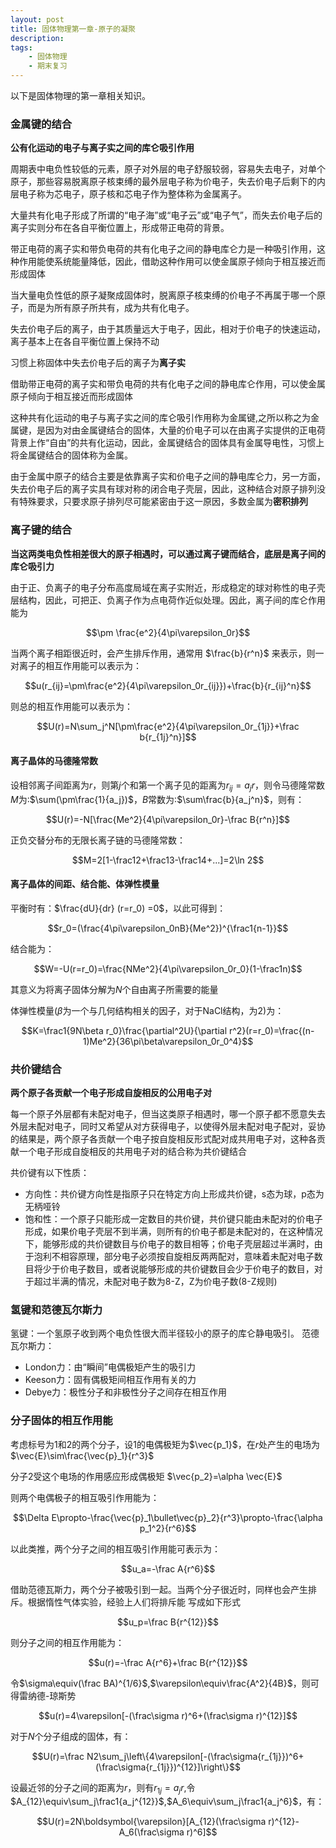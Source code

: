 ```yaml
---
layout: post
title: 固体物理第一章-原子的凝聚
description: 
tags:
    - 固体物理
    - 期末复习
---
```


以下是固体物理的第一章相关知识。

### 金属键的结合

**公有化运动的电子与离子实之间的库仑吸引作用**

周期表中电负性较低的元素，原子对外层的电子舒服较弱，容易失去电子，对单个原子，那些容易脱离原子核束缚的最外层电子称为价电子，失去价电子后剩下的内层电子称为芯电子，原子核和芯电子作为整体称为金属离子。

大量共有化电子形成了所谓的“电子海”或“电子云”或“电子气”，而失去价电子后的离子实则分布在各自平衡位置上，形成带正电荷的背景。

带正电荷的离子实和带负电荷的共有化电子之间的静电库仑力是一种吸引作用，这种作用能使系统能量降低，因此，借助这种作用可以使金属原子倾向于相互接近而形成固体  

当大量电负性低的原子凝聚成固体时，脱离原子核束缚的价电子不再属于哪一个原子，而是为所有原子所共有，成为共有化电子。

失去价电子后的离子，由于其质量远大于电子，因此，相对于价电子的快速运动，离子基本上在各自平衡位置上保持不动

习惯上称固体中失去价电子后的离子为**离子实**

借助带正电荷的离子实和带负电荷的共有化电子之间的静电库仑作用，可以使金属原子倾向于相互接近而形成固体

这种共有化运动的电子与离子实之间的库仑吸引作用称为金属键,之所以称之为金属键，是因为对由金属键结合的固体，大量的价电子可以在由离子实提供的正电荷背景上作“自由”的共有化运动，因此，金属键结合的固体具有金属导电性，习惯上将金属键结合的固体称为金属。

由于金属中原子的结合主要是依靠离子实和价电子之间的静电库仑力，另一方面，失去价电子后的离子实具有球对称的闭合电子壳层，因此，这种结合对原子排列没有特殊要求，只要求原子排列尽可能紧密由于这一原因，多数金属为**密积排列**

### 离子键的结合

**当这两类电负性相差很大的原子相遇时，可以通过离子键而结合，底层是离子间的库仑吸引力**

由于正、负离子的电子分布高度局域在离子实附近，形成稳定的球对称性的电子壳层结构，因此，可把正、负离子作为点电荷作近似处理。因此，离子间的库仑作用能为

$$\pm \frac{e^2}{4\pi\varepsilon_0r}$$

当两个离子相距很近时，会产生排斥作用，通常用 $\frac{b}{r^n}$ 来表示，则一对离子的相互作用能可以表示为：

$$u(r_{ij}=\pm\frac{e^2}{4\pi\varepsilon_0r_{ij}})+\frac{b}{r_{ij}^n}$$

则总的相互作用能可以表示为：

$$U(r)=N\sum_j^N[\pm\frac{e^2}{4\pi\varepsilon_0r_{1j}}+\frac b{r_{1j}^n}]$$

#### 离子晶体的马德隆常数
设相邻离子间距离为$r$，则第$j$个和第一个离子见的距离为$r_{ij}=a_jr$，则令马德隆常数$M$为:$\sum(\pm\frac{1}{a_j})$，$B$常数为:$\sum\frac{b}{a_j^n}$，则有：

$$U(r)=-N[\frac{Me^2}{4\pi\varepsilon_0r}-\frac B{r^n}]$$

正负交替分布的无限长离子链的马德隆常数：

$$M=2[1-\frac12+\frac13-\frac14+...]=2\ln 2$$

#### 离子晶体的间距、结合能、体弹性模量

平衡时有：$\frac{dU}{dr} (r=r_0) =0$，以此可得到：

$$r_0=(\frac{4\pi\varepsilon_0nB}{Me^2})^{\frac1{n-1}}$$

结合能为：

$$W=-U(r=r_0)=\frac{NMe^2}{4\pi\varepsilon_0r_0}(1-\frac1n)$$

其意义为将离子固体分解为$N$个自由离子所需要的能量

体弹性模量($\beta$为一个与几何结构相关的因子，对于NaCl结构，为2)为：

$$K=\frac1{9N\beta r_0}\frac{\partial^2U}{\partial r^2}(r=r_0)=\frac{(n-1)Me^2}{36\pi\beta\varepsilon_0r_0^4}$$

### 共价键结合

**两个原子各贡献一个电子形成自旋相反的公用电子对**

每一个原子外层都有未配对电子，但当这类原子相遇时，哪一个原子都不愿意失去外层未配对电子，同时又希望从对方获得电子，以使得外层未配对电子配对，妥协的结果是，两个原子各贡献一个电子按自旋相反形式配对成共用电子对，这种各贡献一个电子形成自旋相反的共用电子对的结合称为共价键结合

共价键有以下性质：
+ 方向性：共价键方向性是指原子只在特定方向上形成共价键，s态为球，p态为无柄哑铃
+ 饱和性：一个原子只能形成一定数目的共价键，共价键只能由未配对的价电子形成，如果价电子壳层不到半满，则所有的价电子都是未配对的，在这种情况下，能够形成的共价键数目与价电子的数目相等；价电子壳层超过半满时，由于泡利不相容原理，部分电子必须按自旋相反两两配对，意味着未配对电子数目将少于价电子数目，或者说能够形成的共价键数目会少于价电子的数目，对于超过半满的情况，未配对电子数为8-Z，Z为价电子数(8-Z规则)

### 氢键和范德瓦尔斯力

氢键：一个氢原子收到两个电负性很大而半径较小的原子的库仑静电吸引。
范德瓦尔斯力：
+ London力：由“瞬间”电偶极矩产生的吸引力
+ Keeson力：固有偶极矩间相互作用有关的力
+ Debye力：极性分子和非极性分子之间存在相互作用

### 分子固体的相互作用能

考虑标号为1和2的两个分子，设1的电偶极矩为$\vec{p_1}$，在$r$处产生的电场为$\vec{E}\sim\frac{\vec{p}_1}{r^3}$

分子2受这个电场的作用感应形成偶极矩 $\vec{p_2}=\alpha \vec{E}$

则两个电偶极子的相互吸引作用能为：

$$\Delta E\propto-\frac{\vec{p}_1\bullet\vec{p}_2}{r^3}\propto-\frac{\alpha p_1^2}{r^6}$$

以此类推，两个分子之间的相互吸引作用能可表示为：

$$u_a=-\frac A{r^6}$$

借助范德瓦斯力，两个分子被吸引到一起。当两个分子很近时，同样也会产生排斥。根据惰性气体实验，经验上人们将排斥能 写成如下形式

$$u_p=\frac B{r^{12}}$$

则分子之间的相互作用能为：

$$u(r)=-\frac A{r^6}+\frac B{r^{12}}$$

令$\sigma\equiv(\frac BA)^{1/6}$,$\varepsilon\equiv\frac{A^2}{4B}$，则可得雷纳德-琼斯势

$$u(r)=4\varepsilon[-(\frac\sigma r)^6+(\frac\sigma r)^{12}]$$

对于$N$个分子组成的固体，有：

$$U(r)=\frac N2\sum_j\left\{4\varepsilon[-(\frac\sigma{r_{1j}})^6+(\frac\sigma{r_{1j}})^{12}]\right\}$$

设最近邻的分子之间的距离为$r$，则有$r_{1j}=a_jr$,令$A_{12}\equiv\sum_j\frac1{a_j^{12}}$,$A_6\equiv\sum_j\frac1{a_j^6}$，有：

$$U(r)=2N\boldsymbol{\varepsilon}[A_{12}(\frac\sigma r)^{12}-A_6(\frac\sigma r)^6]$$

